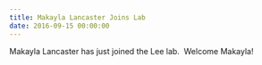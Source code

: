 ```yaml
---
title: Makayla Lancaster Joins Lab
date: 2016-09-15 00:00:00
---
```



Makayla Lancaster has just joined the Lee lab.  Welcome Makayla!